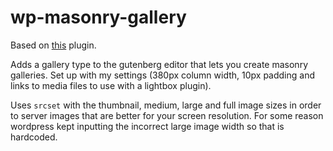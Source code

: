 # wp-masonry-gallery

Based on [this](https://wordpress.org/plugins/simple-masonry-gallery/) plugin.

Adds a gallery type to the gutenberg editor that lets you create masonry galleries. Set up with my settings (380px column width, 10px padding and links to media files to use with a lightbox plugin).

Uses ````srcset```` with the thumbnail, medium, large and full image sizes in order to server images that are better for your screen resolution. For some reason wordpress kept inputting the incorrect large image width so that is hardcoded.
